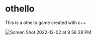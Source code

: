 # othello
This is a othello game created with c++

![Screen Shot 2022-12-02 at 9 58 28 PM](https://user-images.githubusercontent.com/70709720/205419254-8d06f902-3356-45dd-ab7f-fffb97debbe2.png)
